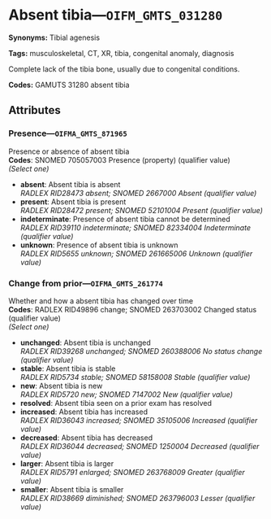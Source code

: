 # Absent tibia—`OIFM_GMTS_031280`

**Synonyms:** Tibial agenesis

**Tags:** musculoskeletal, CT, XR, tibia, congenital anomaly, diagnosis

Complete lack of the tibia bone, usually due to congenital conditions.

**Codes:** GAMUTS 31280 absent tibia

## Attributes

### Presence—`OIFMA_GMTS_871965`

Presence or absence of absent tibia  
**Codes**: SNOMED 705057003 Presence (property) (qualifier value)  
*(Select one)*

- **absent**: Absent tibia is absent  
_RADLEX RID28473 absent; SNOMED 2667000 Absent (qualifier value)_
- **present**: Absent tibia is present  
_RADLEX RID28472 present; SNOMED 52101004 Present (qualifier value)_
- **indeterminate**: Presence of absent tibia cannot be determined  
_RADLEX RID39110 indeterminate; SNOMED 82334004 Indeterminate (qualifier value)_
- **unknown**: Presence of absent tibia is unknown  
_RADLEX RID5655 unknown; SNOMED 261665006 Unknown (qualifier value)_

### Change from prior—`OIFMA_GMTS_261774`

Whether and how a absent tibia has changed over time  
**Codes**: RADLEX RID49896 change; SNOMED 263703002 Changed status (qualifier value)  
*(Select one)*

- **unchanged**: Absent tibia is unchanged  
_RADLEX RID39268 unchanged; SNOMED 260388006 No status change (qualifier value)_
- **stable**: Absent tibia is stable  
_RADLEX RID5734 stable; SNOMED 58158008 Stable (qualifier value)_
- **new**: Absent tibia is new  
_RADLEX RID5720 new; SNOMED 7147002 New (qualifier value)_
- **resolved**: Absent tibia seen on a prior exam has resolved  
- **increased**: Absent tibia has increased  
_RADLEX RID36043 increased; SNOMED 35105006 Increased (qualifier value)_
- **decreased**: Absent tibia has decreased  
_RADLEX RID36044 decreased; SNOMED 1250004 Decreased (qualifier value)_
- **larger**: Absent tibia is larger  
_RADLEX RID5791 enlarged; SNOMED 263768009 Greater (qualifier value)_
- **smaller**: Absent tibia is smaller  
_RADLEX RID38669 diminished; SNOMED 263796003 Lesser (qualifier value)_